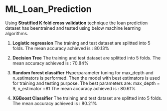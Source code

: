 # ML_Loan_Prediction

Using **Stratified K fold cross validation** technique the loan prediction dataset has beentrained and tested using below machine learning algorithms.

1. **Logistic regression**
    The training and test dataset are splitted into 5 folds. 
    The mean accuracy achieved is : 80.13%

2. **Decision Tree**
    The training and test dataset are splitted into 5 folds. 
    The mean accuracy achieved is : 70.84%
    
3. **Random forest classifier**
    Hyperparameter tuning for max_depth and n_estimators is performed. Then the model with best estimators is used for training and testing purpose.
    The best parameters are: max_depth = 9, n_estimator =81 
    The mean accuracy achieved is : 80.61%
    
4. **XGBoost Classifier**
    The training and test dataset are splitted into 5 folds.
    The mean accuracy achieved is : 80.21%
